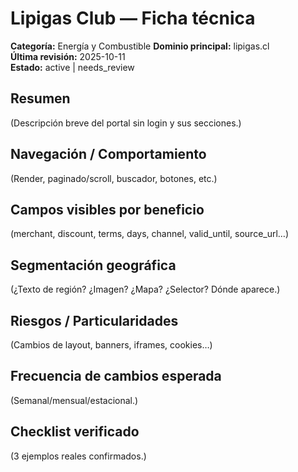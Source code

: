 # Lipigas Club — Ficha técnica

**Categoría:** Energía y Combustible
**Dominio principal:** lipigas.cl  
**Última revisión:** 2025-10-11  
**Estado:** active | needs_review

## Resumen
(Descripción breve del portal sin login y sus secciones.)

## Navegación / Comportamiento
(Render, paginado/scroll, buscador, botones, etc.)

## Campos visibles por beneficio
(merchant, discount, terms, days, channel, valid_until, source_url…)

## Segmentación geográfica
(¿Texto de región? ¿Imagen? ¿Mapa? ¿Selector? Dónde aparece.)

## Riesgos / Particularidades
(Cambios de layout, banners, iframes, cookies…)

## Frecuencia de cambios esperada
(Semanal/mensual/estacional.)

## Checklist verificado
(3 ejemplos reales confirmados.)
